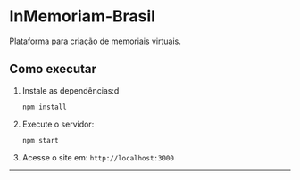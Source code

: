 # InMemoriam-Brasil

Plataforma para criação de memoriais virtuais.

## Como executar

1. Instale as dependências:d

   ```bash
   npm install
   ```

2. Execute o servidor:

   ```bash
   npm start
   ```

3. Acesse o site em:
   `http://localhost:3000`

---
